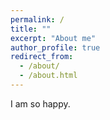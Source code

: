 ```yaml
---
permalink: /
title: ""
excerpt: "About me"
author_profile: true
redirect_from: 
  - /about/
  - /about.html
---
```



I am so happy.
